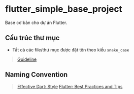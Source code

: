 # flutter_simple_base_project

Base cơ bản cho dự án Flutter.

## Cấu trúc thư mục

- Tất cả các file/thư mục được đặt tên theo kiểu `snake_case`

> [Guideline](https://github.com/thanhle1547/flutter_architecture_notes/tree/main/proposed_simple_scalable)

## Naming Convention

> [Effective Dart: Style](https://dart.dev/guides/language/effective-dart/style)
> [Flutter: Best Practices and Tips](https://medium.com/flutter-community/flutter-best-practices-and-tips-7c2782c9ebb5)
